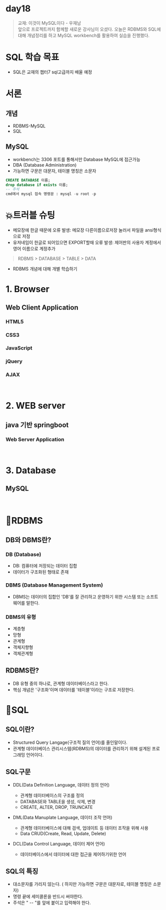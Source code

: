 # day18

> 교재: 이것이 MySQL이다 - 우재남   
> 앞으로 프로젝트까지 함께할 새로운 강사님이 오셨다. 오늘은 RDBMS와 SQL에 대해 개념정리를 하고 MySQL workbench를 활용하여 실습을 진행했다.

# SQL 학습 목표
- SQL은 교재의 챕터7 sql고급까지 배울 예정


# 서론 
## 개념
- RDBMS-MySQL
- SQL

## MySQL
- workbench는 3306 포트를 통해서만 Database MySQL에 접근가능
- DBA (Database Administration)
- 가능하면 구문은 대문자, 테이블 명칭은 소문자

```SQL
CREATE DATABASE 이름;
drop database if exists 이름;
-- 주석
cmd에서 mysql 접속 명령문 : mysql -u root -p
```

# 💥트러블 슈팅
- 메모장에 한글 때문에 오류 발생: 메모장 다른이름으로저장 눌러서 파일을 ansi형식으로 저정
- 유저네임이 한글로 되어있으면 EXPORT할때 오류 발생: 제어판의 사용자 계정에서 영어 이름으로 계정추가

> RDBMS > DATABASE > TABLE > DATA

- RDBMS 개념에 대해 개별 학습하기

# 1. Browser
## Web Client Application
### HTML5
### CSS3
### JavaScript
### jQuery
### AJAX

<br>

# 2. WEB server
## java 기반 springboot
### Web Server Application

<br>

# 3. Database
## MySQL

<br>

# 📌RDBMS

## DB와 DBMS란?

### DB (Database)
- DB: 컴퓨터에 저장되는 데이터 집합
- 데이터가 구조화된 형태로 존재

### DBMS (Database Management System)
- DBMS는 데이터의 집합인 'DB'를 잘 관리하고 운영하기 위한 시스템 또는 소프트웨어를 말한다.

### DBMS의 유형
- 계층형 
- 망형
- 관계형
- 객체지향형
- 객체관계형

## RDBMS란?
- DB 유형 중의 하나로, 관계형 데이터베이스라고 한다.
- 핵심 개념은 '구조화'이며 데이터를 '테이블'이라는 구조로 저장한다.


# 📌SQL

## SQL이란?
- Structured Query Langage(구조적 질의 언어)를 줄인말이다.
- 관계형 데이터베이스 관리시스템(RDBMS)의 데이터를 관리하기 위해 설계된 프로그래밍 언어이다.

## SQL구문
- DDL(Data Definition Language, 데이터 정의 언어)
  - 관계형 데이터베이스의 구조를 정의
  - DATABASE와 TABLE을 생성, 삭제, 변경 
  - CREATE, ALTER, DROP, TRUNCATE

- DML(Data Manuplate Language, 데이터 조작 언어)
  - 관계형 데이터베이스에 대해 검색, 업데이트 등 데이터 조작을 위해 사용
  - Data CRUD(Create, Read, Update, Delete)
 
- DCL(Data Control Language, 데이터 제어 언어)
  - 데이터베이스에서 데이터에 대한 접근을 제어하기위한 언어

## SQL의 특징
- 대소문자를 가리지 않는다. ( 하지만 가능하면 구문은 대문자로, 테이블 명칭은 소문자)
- 명령 끝에 세미콜론을 반드시 써야한다.
- 주석은 " -- "를 앞에 붙이고 입력해야 한다. 

